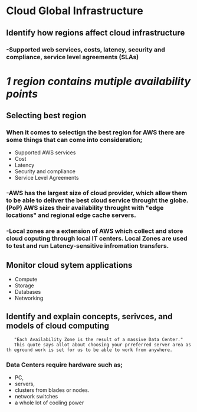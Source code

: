 # Cloud Global Infrastructure

## Identify how regions affect cloud infrastructure
### -Supported web services, costs, latency, security and compliance, service level agreements (SLAs)
# *1 region contains mutiple availability points*
## Selecting best region 
### When it comes to selectign the best region for AWS there are some things that can come into consideration;
* Supported AWS services
* Cost
* Latency
* Security and compliance
* Service Level Agreements

### -AWS has the largest size of cloud provider, which allow them to be able to deliver the best cloud service throught the globe. (PoP) AWS sizes their availability throught with "edge locations" and regional edge cache servers.
### -Local zones are a extension of AWS which collect and store cloud coputing through local IT centers. Local Zones are used to test and run Latency-sensitive infromation transfers. 

## Monitor cloud sytem applications
* Compute
* Storage
* Databases
* Networking  
## Identify and explain concepts, serivces, and models of cloud computing 
     
       "Each Availability Zone is the result of a massive Data Center." 
       This quote says allot about choosing your prreferred server area as th eground work is set for us to be able to work from anywhere.
### Data Centers require hardware such as; 
* PC,
* servers,
* clusters from blades or nodes.
* network switches
* a whole lot of cooling power 









